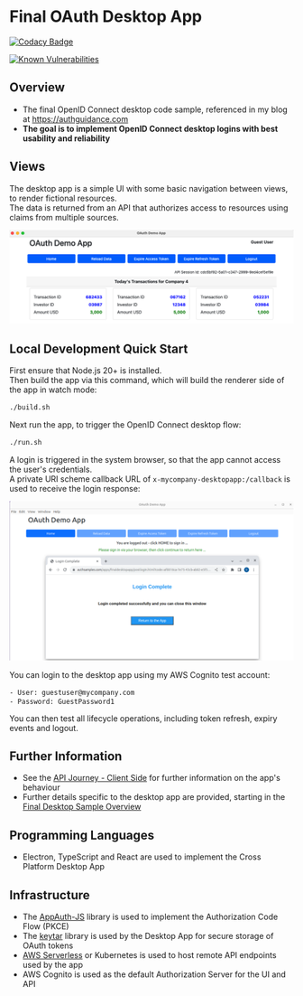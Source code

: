# Final OAuth Desktop App

[![Codacy Badge](https://api.codacy.com/project/badge/Grade/4c74baaeb2de4d4189800314630d7522)](https://app.codacy.com/gh/gary-archer/oauth.desktopsample.final?utm_source=github.com&utm_medium=referral&utm_content=gary-archer/oauth.desktopsample.final&utm_campaign=Badge_Grade)

[![Known Vulnerabilities](https://snyk.io/test/github/gary-archer/oauth.desktopsample.final/badge.svg)](https://snyk.io/test/github/gary-archer/oauth.desktopsample.final)

## Overview

* The final OpenID Connect desktop code sample, referenced in my blog at https://authguidance.com
* **The goal is to implement OpenID Connect desktop logins with best usability and reliability**

## Views

The desktop app is a simple UI with some basic navigation between views, to render fictional resources.\
The data is returned from an API that authorizes access to resources using claims from multiple sources.

![Desktop App Views](./doc/views.png)

## Local Development Quick Start

First ensure that Node.js 20+ is installed.\
Then build the app via this command, which will build the renderer side of the app in watch mode:

```bash
./build.sh
```

Next run the app, to trigger the OpenID Connect desktop flow:

```bash
./run.sh
```

A login is triggered in the system browser, so that the app cannot access the user's credentials.\
A private URI scheme callback URL of `x-mycompany-desktopapp:/callback` is used to receive the login response:

![Desktop App Login](./doc/login.png)

You can login to the desktop app using my AWS Cognito test account:

```text
- User: guestuser@mycompany.com
- Password: GuestPassword1
```

You can then test all lifecycle operations, including token refresh, expiry events and logout.

## Further Information

* See the [API Journey - Client Side](https://authguidance.com/api-journey-client-side/) for further information on the app's behaviour
* Further details specific to the desktop app are provided, starting in the [Final Desktop Sample Overview](https://authguidance.com/final-desktop-sample-overview/)

## Programming Languages

* Electron, TypeScript and React are used to implement the Cross Platform Desktop App

## Infrastructure

* The [AppAuth-JS](https://github.com/openid/AppAuth-JS/blob/master/README.md) library is used to implement the Authorization Code Flow (PKCE)
* The [keytar](https://github.com/atom/node-keytar) library is used by the Desktop App for secure storage of OAuth tokens
* [AWS Serverless](https://github.com/gary-archer/oauth.apisample.serverless) or Kubernetes is used to host remote API endpoints used by the app
* AWS Cognito is used as the default Authorization Server for the UI and API
